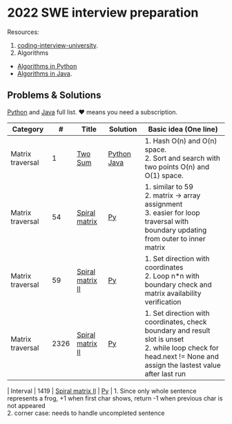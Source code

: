 # 2022 SWE interview preparation

Resources:
1. [coding-interview-university](https://github.com/jwasham/coding-interview-university).
2. Algorithms
 - [Algorithms in Python](https://github.com/TheAlgorithms/Python) 
 - [Algorithms in Java](https://github.com/TheAlgorithms/Java).



## Problems & Solutions

[Python](https://github.com/qiyuangong/leetcode/tree/master/python) and [Java](https://github.com/qiyuangong/leetcode/tree/master/java) full list. &hearts; means you need a subscription.

| Category | # | Title | Solution | Basic idea (One line) |
| -- |---| ----- | -------- | --------------------- |
| Matrix traversal | 1 | [Two Sum](https://leetcode.com/problems/two-sum/) | [Python](https://github.com/qiyuangong/leetcode/blob/master/python/001_Two_Sum.py) [Java](https://github.com/qiyuangong/leetcode/blob/master/java/001_Two_Sum.java) | 1. Hash O(n) and O(n) space.<br>2. Sort and search with two points O(n) and O(1) space. |
| Matrix traversal| 54 | [Spiral matrix](https://leetcode.com/problems/spiral-matrix/) | [Py](https://github.com/Yjiao917/2022-SWE-INTERVIEW-PREPARATION/blob/main/Matrix/54_spiral_matrix.py) | 1. similar to 59 <br> 2. matrix -> array assignment <br> 3. easier for loop traversal with boundary updating from outer to inner matrix  
| Matrix traversal| 59 | [Spiral matrix II](https://leetcode.com/problems/spiral-matrix-ii/) | [Py](https://github.com/Yjiao917/2022-SWE-INTERVIEW-PREPARATION/blob/main/Matrix/59_spiral_matrix_ii.py) | 1. Set direction with coordinates <br> 2. Loop n*n with boundary check and matrix availability verification
|Matrix traversal | 2326 | [Spiral matrix II](https://leetcode.com/problems/spiral-matrix-iv/) | [Py](https://github.com/Yjiao917/2022-SWE-INTERVIEW-PREPARATION/blob/main/Matrix/2326_spiral_matrix_iv.py) | 1. Set direction with coordinates, check boundary and result slot is unset <br> 2. while loop check for head.next != None and assign the lastest value after last run

| Interval | 1419 | [Spiral matrix II](https://leetcode.com/problems/minimum-number-of-frogs-croaking/) | [Py](https://github.com/Yjiao917/2022-SWE-INTERVIEW-PREPARATION/blob/main/Interval/1419_minimum_number_of_frogs_croaking.py) | 1. Since only whole sentence represents a frog, +1 when first char shows, return -1 when previous char is not appeared <br> 2. corner case: needs to handle uncompleted sentence



